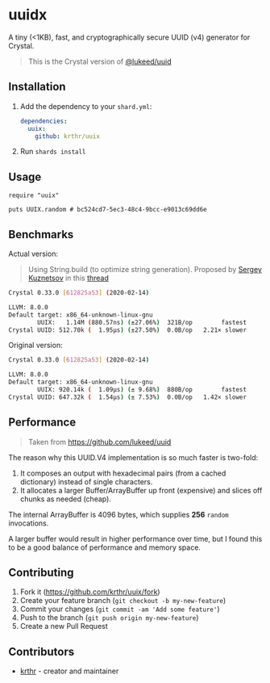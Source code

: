 # uuidx

A tiny (<1KB), fast, and cryptographically secure UUID (v4) generator for Crystal.

> This is the Crystal version of [@lukeed/uuid](https://github.com/lukeed/uuid)

## Installation

1. Add the dependency to your `shard.yml`:

   ```yaml
   dependencies:
     uuix:
       github: krthr/uuix
   ```

2. Run `shards install`

## Usage

```crystal
require "uuix"

puts UUIX.random # bc524cd7-5ec3-48c4-9bcc-e9013c69dd6e
```

## Benchmarks

Actual version:

> Using String.build (to optimize string generation). Proposed by [Sergey Kuznetsov](https://github.com/skuznetsov) in this [thread](https://forum.crystal-lang.org/t/a-tiny-1kb-fast-and-cryptographically-secure-uuid-v4-generator-for-crystal/1774/6)

```bash
Crystal 0.33.0 [612825a53] (2020-02-14)

LLVM: 8.0.0
Default target: x86_64-unknown-linux-gnu
        UUIX:   1.14M (880.57ns) (±27.06%)  321B/op        fastest
Crystal UUID: 512.70k (  1.95µs) (±27.50%)  0.0B/op   2.21× slower
```

Original version:

```bash
Crystal 0.33.0 [612825a53] (2020-02-14)

LLVM: 8.0.0
Default target: x86_64-unknown-linux-gnu
        UUIX: 920.14k (  1.09µs) (± 9.68%)  880B/op        fastest
Crystal UUID: 647.32k (  1.54µs) (± 7.53%)  0.0B/op   1.42× slower
```

## Performance

> Taken from https://github.com/lukeed/uuid

The reason why this UUID.V4 implementation is so much faster is two-fold:

1. It composes an output with hexadecimal pairs (from a cached dictionary) instead of single characters.
2. It allocates a larger Buffer/ArrayBuffer up front (expensive) and slices off chunks as needed (cheap).

The internal ArrayBuffer is 4096 bytes, which supplies **256** `random` invocations.

A larger buffer would result in higher performance over time, but I found this to be a good balance of performance and memory space.

## Contributing

1. Fork it (<https://github.com/krthr/uuix/fork>)
2. Create your feature branch (`git checkout -b my-new-feature`)
3. Commit your changes (`git commit -am 'Add some feature'`)
4. Push to the branch (`git push origin my-new-feature`)
5. Create a new Pull Request

## Contributors

- [krthr](https://github.com/krthr) - creator and maintainer
